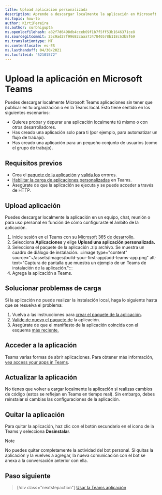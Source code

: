 ```yaml
---
title: Upload aplicación personalizada
description: Aprende a descargar localmente la aplicación en Microsoft Teams. La instalación local es común al probar y depurar una aplicación durante el desarrollo.
ms.topic: how-to
author: KirtiPereira
ms.author: surbhigupta
ms.openlocfilehash: a82f7d6498db4cceb69f1b7f5ff53b1646371ce8
ms.sourcegitcommit: 25c9ad27f99682caaa7347840578b118c63b8f69
ms.translationtype: MT
ms.contentlocale: es-ES
ms.lasthandoff: 04/30/2021
ms.locfileid: "52101572"
---
```

# <a name="upload-your-app-in-microsoft-teams"></a>Upload la aplicación en Microsoft Teams

Puedes descargar localmente Microsoft Teams aplicaciones sin tener que publicar en tu organización o en la Teams local. Esto tiene sentido en los siguientes escenarios:

* Quieres probar y depurar una aplicación localmente tú mismo o con otros desarrolladores.
* Has creado una aplicación solo para ti (por ejemplo, para automatizar un flujo de trabajo).
* Has creado una aplicación para un pequeño conjunto de usuarios (como el grupo de trabajo).

## <a name="prerequisites"></a>Requisitos previos

* Crea el [paquete de la aplicación](~/concepts/build-and-test/apps-package.md) y [valida los](https://dev.teams.microsoft.com/appvalidation.html) errores.
* [Habilitar la carga de aplicaciones personalizadas](~/concepts/build-and-test/prepare-your-o365-tenant.md#enable-custom-teams-apps-and-turn-on-custom-app-uploading) en Teams.
* Asegúrate de que la aplicación se ejecuta y se puede acceder a través de HTTP.

## <a name="upload-your-app"></a>Upload aplicación

Puedes descargar localmente la aplicación en un equipo, chat, reunión o para uso personal en función de cómo configuraste el ámbito de la aplicación.

1. Inicie sesión en el Teams con su [Microsoft 365 de desarrollo](~/build-your-first-app/build-and-run.md#prerequisites).
1. Selecciona **Aplicaciones** y elige **Upload una aplicación personalizada.**
1. Selecciona el paquete de la aplicación .zip archivo. Se muestra un cuadro de diálogo de instalación.
:::image type="content" source="~/assets/images/build-your-first-app/add-teams-app.png" alt-text="Captura de pantalla que muestra un ejemplo de un Teams de instalación de la aplicación.":::
1. Agrega la aplicación a Teams.

## <a name="troubleshoot-upload-issues"></a>Solucionar problemas de carga

Si la aplicación no puede realizar la instalación local, haga lo siguiente hasta que se resuelva el problema:

1. Vuelva a las instrucciones para [crear el paquete de la aplicación](../../concepts/build-and-test/apps-package.md).
1. [Valide de nuevo el paquete de](https://dev.teams.microsoft.com/appvalidation.html) la aplicación.
1. Asegúrate de que el manifiesto de la aplicación coincida con el esquema [más reciente.](../../resources/schema/manifest-schema.md)

## <a name="access-your-app"></a>Acceder a la aplicación

Teams varias formas de abrir aplicaciones. Para obtener más información, [vea access your apps in Teams](https://support.microsoft.com/office/access-your-apps-in-teams-0758cb09-9e85-40e7-a974-51df7734646a).

## <a name="update-your-app"></a>Actualizar la aplicación

No tienes que volver a cargar localmente la aplicación si realizas cambios de código (estos se reflejan en Teams en tiempo real). Sin embargo, debes reinstalar si cambias las configuraciones de la aplicación.

## <a name="remove-your-app"></a>Quitar la aplicación

Para quitar la aplicación, haz clic con el botón secundario en el icono de la Teams y selecciona **Desinstalar**.

> [!NOTE]
> No puedes quitar completamente la actividad del bot personal. Si quitas la aplicación y la vuelves a agregar, la nueva comunicación con el bot se anexa a la conversación anterior con ella.

## <a name="next-step"></a>Paso siguiente

> [!div class="nextstepaction"]
> [Usar la Teams aplicación](https://support.microsoft.com/office/apps-and-services-cc1fba57-9900-4634-8306-2360a40c665b?ui=en-us&rs=en-us&ad=us)
